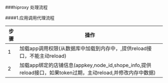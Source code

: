 ###hiproxy 处理流程

####1.应用调用代理流程

<table>
<thead>
<tr>
  <th>步骤</th>
  <th>操作</th>
</tr>
</thead>
<tbody>
<tr>
  <td>1</td>
  <td>加载app调用权限(从数据库中加载到内存中，<appkey,node_id,apis:[]>,提供reload接口，不能主动reload)</td>
</tr>
<tr>
  <td>2</td>
  <td>加载app绑定的店铺信息(appkey,node_id,shope_info,提供reload接口，如果token过期，主动reload,并修改内存中数据)</td>
</tr>
</tbody>
</table>